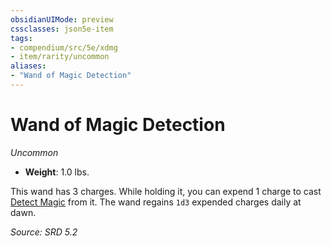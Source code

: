 ```yaml
---
obsidianUIMode: preview
cssclasses: json5e-item
tags:
- compendium/src/5e/xdmg
- item/rarity/uncommon
aliases: 
- "Wand of Magic Detection"
---
```

# Wand of Magic Detection
*Uncommon*  

- **Weight**: 1.0 lbs.

This wand has 3 charges. While holding it, you can expend 1 charge to cast [Detect Magic](detect-magic-xphb.md) from it. The wand regains `1d3` expended charges daily at dawn.

*Source: SRD 5.2*